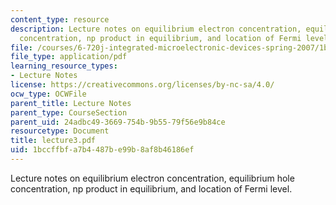 ```yaml
---
content_type: resource
description: Lecture notes on equilibrium electron concentration, equilibrium hole
  concentration, np product in equilibrium, and location of Fermi level.
file: /courses/6-720j-integrated-microelectronic-devices-spring-2007/1bccffbfa7b4487be99b8af8b46186ef_lecture3.pdf
file_type: application/pdf
learning_resource_types:
- Lecture Notes
license: https://creativecommons.org/licenses/by-nc-sa/4.0/
ocw_type: OCWFile
parent_title: Lecture Notes
parent_type: CourseSection
parent_uid: 24adbc49-3669-754b-9b55-79f56e9b84ce
resourcetype: Document
title: lecture3.pdf
uid: 1bccffbf-a7b4-487b-e99b-8af8b46186ef
---
```

Lecture notes on equilibrium electron concentration, equilibrium hole concentration, np product in equilibrium, and location of Fermi level.
